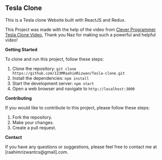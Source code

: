## Tesla Clone

This is a Tesla clone Website built with ReactJS and Redux.

This Project was made with the help of the video from [Clever Programmer Tesla Clone Video](https://www.youtube.com/watch?v=0mVbNp1ol_w&t=4690s), Thank you Naz for making such a powerful and helpful video!

**Getting Started**

To clone and run this project, follow these steps:

1. Clone the repository: `git clone https://github.com/123MRaahimRizwan/Tesla-clone.git`
2. Install the dependencies: `npm install`
3. Start the development server: `npm start`
4. Open a web browser and navigate to `http://localhost:3000`

**Contributing**

If you would like to contribute to this project, please follow these steps:

1. Fork the repository.
2. Make your changes.
3. Create a pull request.

**Contact**

If you have any questions or suggestions, please feel free to contact me at [raahimrizwantcs@gmail].com.
